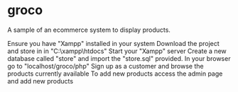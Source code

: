 # groco
A sample of an ecommerce system to display products.


Ensure you have "Xampp" installed in your system
Download the project and store in in "C:\xampp\htdocs"
Start your "Xampp" server
Create a new database called "store" and import the "store.sql" provided.
In your browser go to "localhost/groco/php"
Sign up as a customer and browse the products currently available
To add new products access the admin page and add new products
